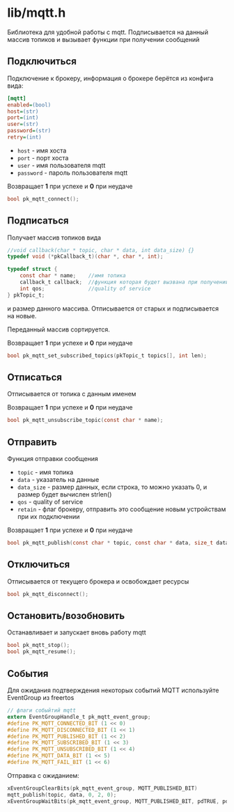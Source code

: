 # lib/mqtt.h

Библиотека для удобной работы с mqtt. Подписывается на данный массив топиков и вызывает функции при получении сообщений

## Подключиться
Подключение к брокеру, информация о брокере берётся из конфига вида:
```ini
[mqtt]
enabled=(bool)
host=(str)
port=(int)
user=(str)
password=(str)
retry=(int)
```
* `host` - имя хоста
* `port` - порт хоста
* `user` - имя пользователя mqtt
* `password` - пароль пользователя mqtt

Возвращает __1__ при успехе и __0__ при неудаче

```C
bool pk_mqtt_connect();
```
## Подписаться

Получает массив топиков вида
```C
//void callback(char * topic, char * data, int data_size) {}
typedef void (*pkCallback_t)(char *, char *, int); 

typedef struct {
    const char * name;    //имя топика
    callback_t callback;  //функция которая будет вызвана при получении сообщения на данный топик    
    int qos;              //quality of service
} pkTopic_t;

```
и размер данного массива. Отписывается от старых и подписывается на новые.

Переданный массив сортируется.

Возвращает __1__ при успехе и __0__ при неудаче

```C
bool pk_mqtt_set_subscribed_topics(pkTopic_t topics[], int len); 
```

## Отписаться
Отписывается от топика с данным именем

Возвращает __1__ при успехе и __0__ при неудаче
```C
bool pk_mqtt_unsubscribe_topic(const char * name);
```

## Отправить
Функция отправки сообщения
* `topic` - имя топика
* `data` - указатель на данные
* `data_size` - размер данных, если строка, то можно указать 0, и размер будет вычислен strlen()
* `qos` - quality of service
* `retain` - флаг брокеру, отправить это сообщение новым устройствам при их подключении

Возвращает __1__ при успехе и __0__ при неудаче
```C
bool pk_mqtt_publish(const char * topic, const char * data, size_t data_size, int qos, bool retain); 
```
## Отключиться
Отписывается от текущего брокера и освобождает ресурсы
```C
bool pk_mqtt_disconnect(); 
```

## Остановить/возобновить
Останавливает и запускает вновь работу mqtt
```C
bool pk_mqtt_stop(); 
bool pk_mqtt_resume(); 
```
## События
Для ожидания подтверждения некоторых событий MQTT используйте EventGroup из freertos
```C
// флаги собыйтий mqtt
extern EventGroupHandle_t pk_mqtt_event_group;
#define PK_MQTT_CONNECTED_BIT (1 << 0)
#define PK_MQTT_DISCONNECTED_BIT (1 << 1)
#define PK_MQTT_PUBLISHED_BIT (1 << 2)
#define PK_MQTT_SUBSCRIBED_BIT (1 << 3)
#define PK_MQTT_UNSUBSCRIBED_BIT (1 << 4)
#define PK_MQTT_DATA_BIT (1 << 5)
#define PK_MQTT_FAIL_BIT (1 << 6)
```
Отправка с ожиданием:
```C
xEventGroupClearBits(pk_mqtt_event_group, MQTT_PUBLISHED_BIT)
mqtt_publish(topic, data, 0, 2, 0);
xEventGroupWaitBits(pk_mqtt_event_group, MQTT_PUBLISHED_BIT, pdTRUE, pdFALSE, portMAX_DELAY);
```

